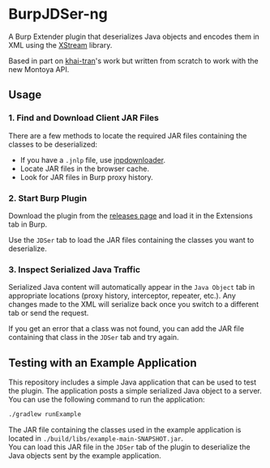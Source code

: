# BurpJDSer-ng

A Burp Extender plugin that deserializes Java objects and encodes them in XML using the [XStream](https://x-stream.github.io/) library.

Based in part on [khai-tran](https://github.com/khai-tran/BurpJDSer)'s work but written from scratch to work with the new Montoya API.

## Usage

### 1. Find and Download Client JAR Files

There are a few methods to locate the required JAR files containing the classes to be deserialized:

- If you have a `.jnlp` file, use [jnpdownloader](https://code.google.com/p/jnlpdownloader/).
- Locate JAR files in the browser cache.
- Look for JAR files in Burp proxy history.

### 2. Start Burp Plugin

Download the plugin from the [releases page](https://github.com/omercnet/BurpJDSer-ng/releases) and load it in the Extensions tab in Burp.

Use the `JDSer` tab to load the JAR files containing the classes you want to deserialize.

### 3. Inspect Serialized Java Traffic

Serialized Java content will automatically appear in the `Java Object` tab in appropriate locations (proxy history, interceptor, repeater, etc.). Any changes made to the XML will serialize back once you switch to a different tab or send the request.

If you get an error that a class was not found, you can add the JAR file containing that class in the `JDSer` tab and try again.

## Testing with an Example Application

This repository includes a simple Java application that can be used to test the plugin. The application posts a simple serialized Java object to a server. You can use the following command to run the application:

```bash
./gradlew runExample
```

The JAR file containing the classes used in the example application is located in `./build/libs/example-main-SNAPSHOT.jar`.  
You can load this JAR file in the `JDSer` tab of the plugin to deserialize the Java objects sent by the example application.

